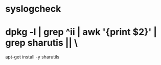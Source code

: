 syslogcheck
===========

# dpkg -l | grep ^ii | awk '{print $2}' | grep sharutis || \
  apt-get install -y sharutils



